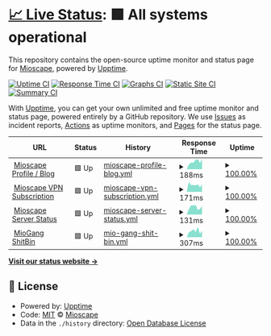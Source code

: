 # [📈 Live Status](https://status.mioscape.my.id): <!--live status--> **🟩 All systems operational**

This repository contains the open-source uptime monitor and status page for [Mioscape](https://mioscape.my.id), powered by [Upptime](https://github.com/upptime/upptime).

[![Uptime CI](https://github.com/mioscape/mioscape-uptime-status/workflows/Uptime%20CI/badge.svg)](https://github.com/mioscape/mioscape-uptime-status/actions?query=workflow%3A%22Uptime+CI%22)
[![Response Time CI](https://github.com/mioscape/mioscape-uptime-status/workflows/Response%20Time%20CI/badge.svg)](https://github.com/mioscape/mioscape-uptime-status/actions?query=workflow%3A%22Response+Time+CI%22)
[![Graphs CI](https://github.com/mioscape/mioscape-uptime-status/workflows/Graphs%20CI/badge.svg)](https://github.com/mioscape/mioscape-uptime-status/actions?query=workflow%3A%22Graphs+CI%22)
[![Static Site CI](https://github.com/mioscape/mioscape-uptime-status/workflows/Static%20Site%20CI/badge.svg)](https://github.com/mioscape/mioscape-uptime-status/actions?query=workflow%3A%22Static+Site+CI%22)
[![Summary CI](https://github.com/mioscape/mioscape-uptime-status/workflows/Summary%20CI/badge.svg)](https://github.com/mioscape/mioscape-uptime-status/actions?query=workflow%3A%22Summary+CI%22)

With [Upptime](https://upptime.js.org), you can get your own unlimited and free uptime monitor and status page, powered entirely by a GitHub repository. We use [Issues](https://github.com/mioscape/mioscape-uptime-status/issues) as incident reports, [Actions](https://github.com/mioscape/mioscape-uptime-status/actions) as uptime monitors, and [Pages](https://status.mioscape.cf) for the status page.

<!--start: status pages-->
<!-- This summary is generated by Upptime (https://github.com/upptime/upptime) -->
<!-- Do not edit this manually, your changes will be overwritten -->
<!-- prettier-ignore -->
| URL | Status | History | Response Time | Uptime |
| --- | ------ | ------- | ------------- | ------ |
| <img alt="" src="https://favicons.githubusercontent.com/ihyafauzi.my.id" height="13"> [Mioscape Profile / Blog](https://ihyafauzi.my.id/) | 🟩 Up | [mioscape-profile-blog.yml](https://github.com/mioscape/mioscape-uptime-status/commits/HEAD/history/mioscape-profile-blog.yml) | <details><summary><img alt="Response time graph" src="./graphs/mioscape-profile-blog/response-time-week.png" height="20"> 188ms</summary><br><a href="https://status.mioscape.me/history/mioscape-profile-blog"><img alt="Response time 140" src="https://img.shields.io/endpoint?url=https%3A%2F%2Fraw.githubusercontent.com%2Fmioscape%2Fmioscape-uptime-status%2FHEAD%2Fapi%2Fmioscape-profile-blog%2Fresponse-time.json"></a><br><a href="https://status.mioscape.me/history/mioscape-profile-blog"><img alt="24-hour response time 245" src="https://img.shields.io/endpoint?url=https%3A%2F%2Fraw.githubusercontent.com%2Fmioscape%2Fmioscape-uptime-status%2FHEAD%2Fapi%2Fmioscape-profile-blog%2Fresponse-time-day.json"></a><br><a href="https://status.mioscape.me/history/mioscape-profile-blog"><img alt="7-day response time 188" src="https://img.shields.io/endpoint?url=https%3A%2F%2Fraw.githubusercontent.com%2Fmioscape%2Fmioscape-uptime-status%2FHEAD%2Fapi%2Fmioscape-profile-blog%2Fresponse-time-week.json"></a><br><a href="https://status.mioscape.me/history/mioscape-profile-blog"><img alt="30-day response time 168" src="https://img.shields.io/endpoint?url=https%3A%2F%2Fraw.githubusercontent.com%2Fmioscape%2Fmioscape-uptime-status%2FHEAD%2Fapi%2Fmioscape-profile-blog%2Fresponse-time-month.json"></a><br><a href="https://status.mioscape.me/history/mioscape-profile-blog"><img alt="1-year response time 140" src="https://img.shields.io/endpoint?url=https%3A%2F%2Fraw.githubusercontent.com%2Fmioscape%2Fmioscape-uptime-status%2FHEAD%2Fapi%2Fmioscape-profile-blog%2Fresponse-time-year.json"></a></details> | <details><summary><a href="https://status.mioscape.me/history/mioscape-profile-blog">100.00%</a></summary><a href="https://status.mioscape.me/history/mioscape-profile-blog"><img alt="All-time uptime 82.61%" src="https://img.shields.io/endpoint?url=https%3A%2F%2Fraw.githubusercontent.com%2Fmioscape%2Fmioscape-uptime-status%2FHEAD%2Fapi%2Fmioscape-profile-blog%2Fuptime.json"></a><br><a href="https://status.mioscape.me/history/mioscape-profile-blog"><img alt="24-hour uptime 100.00%" src="https://img.shields.io/endpoint?url=https%3A%2F%2Fraw.githubusercontent.com%2Fmioscape%2Fmioscape-uptime-status%2FHEAD%2Fapi%2Fmioscape-profile-blog%2Fuptime-day.json"></a><br><a href="https://status.mioscape.me/history/mioscape-profile-blog"><img alt="7-day uptime 100.00%" src="https://img.shields.io/endpoint?url=https%3A%2F%2Fraw.githubusercontent.com%2Fmioscape%2Fmioscape-uptime-status%2FHEAD%2Fapi%2Fmioscape-profile-blog%2Fuptime-week.json"></a><br><a href="https://status.mioscape.me/history/mioscape-profile-blog"><img alt="30-day uptime 37.10%" src="https://img.shields.io/endpoint?url=https%3A%2F%2Fraw.githubusercontent.com%2Fmioscape%2Fmioscape-uptime-status%2FHEAD%2Fapi%2Fmioscape-profile-blog%2Fuptime-month.json"></a><br><a href="https://status.mioscape.me/history/mioscape-profile-blog"><img alt="1-year uptime 82.61%" src="https://img.shields.io/endpoint?url=https%3A%2F%2Fraw.githubusercontent.com%2Fmioscape%2Fmioscape-uptime-status%2FHEAD%2Fapi%2Fmioscape-profile-blog%2Fuptime-year.json"></a></details>
| <img alt="" src="https://favicons.githubusercontent.com/subscription.mioscape.me" height="13"> [Mioscape VPN Subscription](https://subscription.mioscape.me/) | 🟩 Up | [mioscape-vpn-subscription.yml](https://github.com/mioscape/mioscape-uptime-status/commits/HEAD/history/mioscape-vpn-subscription.yml) | <details><summary><img alt="Response time graph" src="./graphs/mioscape-vpn-subscription/response-time-week.png" height="20"> 171ms</summary><br><a href="https://status.mioscape.me/history/mioscape-vpn-subscription"><img alt="Response time 153" src="https://img.shields.io/endpoint?url=https%3A%2F%2Fraw.githubusercontent.com%2Fmioscape%2Fmioscape-uptime-status%2FHEAD%2Fapi%2Fmioscape-vpn-subscription%2Fresponse-time.json"></a><br><a href="https://status.mioscape.me/history/mioscape-vpn-subscription"><img alt="24-hour response time 182" src="https://img.shields.io/endpoint?url=https%3A%2F%2Fraw.githubusercontent.com%2Fmioscape%2Fmioscape-uptime-status%2FHEAD%2Fapi%2Fmioscape-vpn-subscription%2Fresponse-time-day.json"></a><br><a href="https://status.mioscape.me/history/mioscape-vpn-subscription"><img alt="7-day response time 171" src="https://img.shields.io/endpoint?url=https%3A%2F%2Fraw.githubusercontent.com%2Fmioscape%2Fmioscape-uptime-status%2FHEAD%2Fapi%2Fmioscape-vpn-subscription%2Fresponse-time-week.json"></a><br><a href="https://status.mioscape.me/history/mioscape-vpn-subscription"><img alt="30-day response time 173" src="https://img.shields.io/endpoint?url=https%3A%2F%2Fraw.githubusercontent.com%2Fmioscape%2Fmioscape-uptime-status%2FHEAD%2Fapi%2Fmioscape-vpn-subscription%2Fresponse-time-month.json"></a><br><a href="https://status.mioscape.me/history/mioscape-vpn-subscription"><img alt="1-year response time 153" src="https://img.shields.io/endpoint?url=https%3A%2F%2Fraw.githubusercontent.com%2Fmioscape%2Fmioscape-uptime-status%2FHEAD%2Fapi%2Fmioscape-vpn-subscription%2Fresponse-time-year.json"></a></details> | <details><summary><a href="https://status.mioscape.me/history/mioscape-vpn-subscription">100.00%</a></summary><a href="https://status.mioscape.me/history/mioscape-vpn-subscription"><img alt="All-time uptime 99.98%" src="https://img.shields.io/endpoint?url=https%3A%2F%2Fraw.githubusercontent.com%2Fmioscape%2Fmioscape-uptime-status%2FHEAD%2Fapi%2Fmioscape-vpn-subscription%2Fuptime.json"></a><br><a href="https://status.mioscape.me/history/mioscape-vpn-subscription"><img alt="24-hour uptime 100.00%" src="https://img.shields.io/endpoint?url=https%3A%2F%2Fraw.githubusercontent.com%2Fmioscape%2Fmioscape-uptime-status%2FHEAD%2Fapi%2Fmioscape-vpn-subscription%2Fuptime-day.json"></a><br><a href="https://status.mioscape.me/history/mioscape-vpn-subscription"><img alt="7-day uptime 100.00%" src="https://img.shields.io/endpoint?url=https%3A%2F%2Fraw.githubusercontent.com%2Fmioscape%2Fmioscape-uptime-status%2FHEAD%2Fapi%2Fmioscape-vpn-subscription%2Fuptime-week.json"></a><br><a href="https://status.mioscape.me/history/mioscape-vpn-subscription"><img alt="30-day uptime 100.00%" src="https://img.shields.io/endpoint?url=https%3A%2F%2Fraw.githubusercontent.com%2Fmioscape%2Fmioscape-uptime-status%2FHEAD%2Fapi%2Fmioscape-vpn-subscription%2Fuptime-month.json"></a><br><a href="https://status.mioscape.me/history/mioscape-vpn-subscription"><img alt="1-year uptime 99.98%" src="https://img.shields.io/endpoint?url=https%3A%2F%2Fraw.githubusercontent.com%2Fmioscape%2Fmioscape-uptime-status%2FHEAD%2Fapi%2Fmioscape-vpn-subscription%2Fuptime-year.json"></a></details>
| <img alt="" src="https://favicons.githubusercontent.com/status.mioscape.me" height="13"> [Mioscape Server Status](https://status.mioscape.me/) | 🟩 Up | [mioscape-server-status.yml](https://github.com/mioscape/mioscape-uptime-status/commits/HEAD/history/mioscape-server-status.yml) | <details><summary><img alt="Response time graph" src="./graphs/mioscape-server-status/response-time-week.png" height="20"> 131ms</summary><br><a href="https://status.mioscape.me/history/mioscape-server-status"><img alt="Response time 133" src="https://img.shields.io/endpoint?url=https%3A%2F%2Fraw.githubusercontent.com%2Fmioscape%2Fmioscape-uptime-status%2FHEAD%2Fapi%2Fmioscape-server-status%2Fresponse-time.json"></a><br><a href="https://status.mioscape.me/history/mioscape-server-status"><img alt="24-hour response time 148" src="https://img.shields.io/endpoint?url=https%3A%2F%2Fraw.githubusercontent.com%2Fmioscape%2Fmioscape-uptime-status%2FHEAD%2Fapi%2Fmioscape-server-status%2Fresponse-time-day.json"></a><br><a href="https://status.mioscape.me/history/mioscape-server-status"><img alt="7-day response time 131" src="https://img.shields.io/endpoint?url=https%3A%2F%2Fraw.githubusercontent.com%2Fmioscape%2Fmioscape-uptime-status%2FHEAD%2Fapi%2Fmioscape-server-status%2Fresponse-time-week.json"></a><br><a href="https://status.mioscape.me/history/mioscape-server-status"><img alt="30-day response time 152" src="https://img.shields.io/endpoint?url=https%3A%2F%2Fraw.githubusercontent.com%2Fmioscape%2Fmioscape-uptime-status%2FHEAD%2Fapi%2Fmioscape-server-status%2Fresponse-time-month.json"></a><br><a href="https://status.mioscape.me/history/mioscape-server-status"><img alt="1-year response time 133" src="https://img.shields.io/endpoint?url=https%3A%2F%2Fraw.githubusercontent.com%2Fmioscape%2Fmioscape-uptime-status%2FHEAD%2Fapi%2Fmioscape-server-status%2Fresponse-time-year.json"></a></details> | <details><summary><a href="https://status.mioscape.me/history/mioscape-server-status">100.00%</a></summary><a href="https://status.mioscape.me/history/mioscape-server-status"><img alt="All-time uptime 99.70%" src="https://img.shields.io/endpoint?url=https%3A%2F%2Fraw.githubusercontent.com%2Fmioscape%2Fmioscape-uptime-status%2FHEAD%2Fapi%2Fmioscape-server-status%2Fuptime.json"></a><br><a href="https://status.mioscape.me/history/mioscape-server-status"><img alt="24-hour uptime 100.00%" src="https://img.shields.io/endpoint?url=https%3A%2F%2Fraw.githubusercontent.com%2Fmioscape%2Fmioscape-uptime-status%2FHEAD%2Fapi%2Fmioscape-server-status%2Fuptime-day.json"></a><br><a href="https://status.mioscape.me/history/mioscape-server-status"><img alt="7-day uptime 100.00%" src="https://img.shields.io/endpoint?url=https%3A%2F%2Fraw.githubusercontent.com%2Fmioscape%2Fmioscape-uptime-status%2FHEAD%2Fapi%2Fmioscape-server-status%2Fuptime-week.json"></a><br><a href="https://status.mioscape.me/history/mioscape-server-status"><img alt="30-day uptime 100.00%" src="https://img.shields.io/endpoint?url=https%3A%2F%2Fraw.githubusercontent.com%2Fmioscape%2Fmioscape-uptime-status%2FHEAD%2Fapi%2Fmioscape-server-status%2Fuptime-month.json"></a><br><a href="https://status.mioscape.me/history/mioscape-server-status"><img alt="1-year uptime 99.70%" src="https://img.shields.io/endpoint?url=https%3A%2F%2Fraw.githubusercontent.com%2Fmioscape%2Fmioscape-uptime-status%2FHEAD%2Fapi%2Fmioscape-server-status%2Fuptime-year.json"></a></details>
| <img alt="" src="https://favicons.githubusercontent.com/shitbin.miogang.tech" height="13"> [MioGang ShitBin](https://shitbin.miogang.tech/) | 🟩 Up | [mio-gang-shit-bin.yml](https://github.com/mioscape/mioscape-uptime-status/commits/HEAD/history/mio-gang-shit-bin.yml) | <details><summary><img alt="Response time graph" src="./graphs/mio-gang-shit-bin/response-time-week.png" height="20"> 307ms</summary><br><a href="https://status.mioscape.me/history/mio-gang-shit-bin"><img alt="Response time 284" src="https://img.shields.io/endpoint?url=https%3A%2F%2Fraw.githubusercontent.com%2Fmioscape%2Fmioscape-uptime-status%2FHEAD%2Fapi%2Fmio-gang-shit-bin%2Fresponse-time.json"></a><br><a href="https://status.mioscape.me/history/mio-gang-shit-bin"><img alt="24-hour response time 306" src="https://img.shields.io/endpoint?url=https%3A%2F%2Fraw.githubusercontent.com%2Fmioscape%2Fmioscape-uptime-status%2FHEAD%2Fapi%2Fmio-gang-shit-bin%2Fresponse-time-day.json"></a><br><a href="https://status.mioscape.me/history/mio-gang-shit-bin"><img alt="7-day response time 307" src="https://img.shields.io/endpoint?url=https%3A%2F%2Fraw.githubusercontent.com%2Fmioscape%2Fmioscape-uptime-status%2FHEAD%2Fapi%2Fmio-gang-shit-bin%2Fresponse-time-week.json"></a><br><a href="https://status.mioscape.me/history/mio-gang-shit-bin"><img alt="30-day response time 305" src="https://img.shields.io/endpoint?url=https%3A%2F%2Fraw.githubusercontent.com%2Fmioscape%2Fmioscape-uptime-status%2FHEAD%2Fapi%2Fmio-gang-shit-bin%2Fresponse-time-month.json"></a><br><a href="https://status.mioscape.me/history/mio-gang-shit-bin"><img alt="1-year response time 284" src="https://img.shields.io/endpoint?url=https%3A%2F%2Fraw.githubusercontent.com%2Fmioscape%2Fmioscape-uptime-status%2FHEAD%2Fapi%2Fmio-gang-shit-bin%2Fresponse-time-year.json"></a></details> | <details><summary><a href="https://status.mioscape.me/history/mio-gang-shit-bin">100.00%</a></summary><a href="https://status.mioscape.me/history/mio-gang-shit-bin"><img alt="All-time uptime 99.99%" src="https://img.shields.io/endpoint?url=https%3A%2F%2Fraw.githubusercontent.com%2Fmioscape%2Fmioscape-uptime-status%2FHEAD%2Fapi%2Fmio-gang-shit-bin%2Fuptime.json"></a><br><a href="https://status.mioscape.me/history/mio-gang-shit-bin"><img alt="24-hour uptime 100.00%" src="https://img.shields.io/endpoint?url=https%3A%2F%2Fraw.githubusercontent.com%2Fmioscape%2Fmioscape-uptime-status%2FHEAD%2Fapi%2Fmio-gang-shit-bin%2Fuptime-day.json"></a><br><a href="https://status.mioscape.me/history/mio-gang-shit-bin"><img alt="7-day uptime 100.00%" src="https://img.shields.io/endpoint?url=https%3A%2F%2Fraw.githubusercontent.com%2Fmioscape%2Fmioscape-uptime-status%2FHEAD%2Fapi%2Fmio-gang-shit-bin%2Fuptime-week.json"></a><br><a href="https://status.mioscape.me/history/mio-gang-shit-bin"><img alt="30-day uptime 100.00%" src="https://img.shields.io/endpoint?url=https%3A%2F%2Fraw.githubusercontent.com%2Fmioscape%2Fmioscape-uptime-status%2FHEAD%2Fapi%2Fmio-gang-shit-bin%2Fuptime-month.json"></a><br><a href="https://status.mioscape.me/history/mio-gang-shit-bin"><img alt="1-year uptime 99.99%" src="https://img.shields.io/endpoint?url=https%3A%2F%2Fraw.githubusercontent.com%2Fmioscape%2Fmioscape-uptime-status%2FHEAD%2Fapi%2Fmio-gang-shit-bin%2Fuptime-year.json"></a></details>

<!--end: status pages-->

[**Visit our status website →**](https://status.mioscape.my.id)

## 📄 License

- Powered by: [Upptime](https://github.com/upptime/upptime)
- Code: [MIT](./LICENSE) © [Mioscape](https://mioscape.my.id)
- Data in the `./history` directory: [Open Database License](https://opendatacommons.org/licenses/odbl/1-0/)

